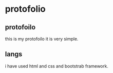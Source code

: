 # protofolio

## protofoilo 
this is my protofoilo it is very simple.

## langs
i have used html and css and bootstrab framework.
